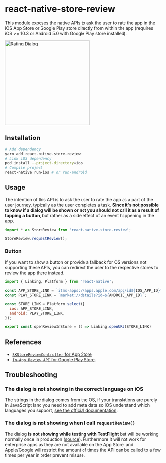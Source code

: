 # react-native-store-review

This module exposes the native APIs to ask the user to rate the app in the iOS App Store or Google Play store directly from within the app (requires iOS >= 10.3 or Android 5.0 with Google Play store installed). 

<img width="274" alt="Rating Dialog" src="https://cloud.githubusercontent.com/assets/378279/24377493/d22eb0b8-133f-11e7-9968-44d186a3801f.png">

## Installation

```bash
# Add dependency
yarn add react-native-store-review
# Link iOS dependency
pod install --project-directory=ios
# Compile project
react-native run-ios # or run-android
```

## Usage

The intention of this API is to ask the user to rate the app as a part of the user journey, typically as the user completes a task. **Since it's not possible to know if a dialog will be shown or not you should not call it as a result of tapping a button**, but rather as a side effect of an event happening in the app. 

```js
import * as StoreReview from 'react-native-store-review';

StoreReview.requestReview();
```

### Button

If you want to show a button or provide a fallback for OS versions not supporting these APIs, you can redirect the user to the respective stores to review the app there instead. 

```js
import { Linking, Platform } from 'react-native';

const APP_STORE_LINK = `itms-apps://apps.apple.com/app/id${IOS_APP_ID}?action=write-review`;
const PLAY_STORE_LINK = `market://details?id=${ANDROID_APP_ID}`;

const STORE_LINK = Platform.select({
  ios: APP_STORE_LINK,
  android: PLAY_STORE_LINK,
});

export const openReviewInStore = () => Linking.openURL(STORE_LINK)
```

## References

* [`SKStoreReviewController` for App Store](https://developer.apple.com/documentation/storekit/skstorereviewcontroller/requesting_app_store_reviews) 
* [`In-App Review API` for Google Play Store](https://developer.android.com/guide/playcore/in-app-review).

## Troubleshooting

### The dialog is not showing in the correct language on iOS

The strings in the dialog comes from the OS, if your translations are purely in JavaScript land you need to add meta data so iOS understand which languages you support, [see the official documentation](https://developer.apple.com/documentation/xcode/localization/adding_support_for_languages_and_regions).

### The dialog is not showing when I call `requestReview()`

The dialog **is not showing while testing with TestFlight** but will be working normally once in production ([source](https://stackoverflow.com/questions/46770549/skstorereviewcontroller-requestreview-popup-is-not-showing-in-testflight-build/47048474#47048474)). Furthermore it will not work for enterprise apps as they are not available on the App Store, and Apple/Google will restrict the amount of times the API can be called to a few times per year in order prevent misuse. 
